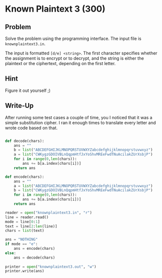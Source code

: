 # Known Plaintext 3 (300)

## Problem

Solve the problem using the programming interface. The input file is `knownplaintext3.in`.

The input is formatted `[d/e] <string>`. The first character specifies whether the assignment is to encrypt or to decrypt, and the string is either the plaintext or the ciphertext, depending on the first letter.

## Hint

Figure it out yourself ;)

## Write-Up

After running some test cases a couple of time, you I noticed that it was a simple substitution cipher.
I ran it enough times to translate every letter and wrote code based on that.

```python

def decode(chars):
	ans = ""
	b = list("ABCDEFGHIJKLMNOPQRSTUVWXYZabcdefghijklmnopqrstuvwxyz")
	a = list("CWKygzGDOIVBLnQqpmHtfJxYoShvMREeFwdTNuAcilakZUrXsbjP")
	for i in range(0,len(chars)):
		ans += b[a.index(chars[i])]
	return ans

def encode(chars):
	ans = ""
	a = list("ABCDEFGHIJKLMNOPQRSTUVWXYZabcdefghijklmnopqrstuvwxyz")
	b = list("CWKygzGDOIVBLnQqpmHtfJxYoShvMREeFwdTNuAcilakZUrXsbjP")
	for i in range(0,len(chars)):
		ans += b[a.index(chars[i])]
	return ans

reader = open("knownplaintext3.in", "r")
line = reader.read()
mode = line[0:1]
text = line[2:len(line)]
chars = list(text)

ans = "NOTHING"
if mode == "e":
	ans = encode(chars)
else:
	ans = decode(chars)
	
printer = open("knownplaintext3.out", "w")
printer.write(ans)

```
